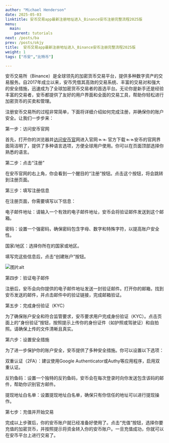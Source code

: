 ```yaml
---
author: "Michael Henderson"
date: 2025-05-03
linktitle: 安币交易app最新注册地址进入_Binance安币注册完整流程2025版
menu:
  main:
    parent: tutorials
next: /posts/ba
prev: /posts/okjy
title:  安币交易app最新注册地址进入_Binance安币注册完整流程2025版
weight: 1
tags: ["币安","比特币"]

---
```

安币交易所（Binance）是全球领先的加密货币交易平台，提供多种数字资产的交易服务。自2017年成立以来，安币凭借其高效的交易系统、丰富的交易对和强大的安全措施，迅速成为了全球加密货币交易者的首选平台。无论你是新手还是经验丰富的交易者，安币都提供了友好的用户界面和全面的交易工具，帮助你轻松进行加密货币的买卖和管理。 

注册安币交易所的过程非常简单，下面将详细介绍如何完成注册，并确保你的账户安全。让我们一步步来：

第一步：访问安币官网

首先，打开你的浏览器并[访问安币官](https://www.binance.com/join?ref=UKNXKQAK)网进入官网☜☜ 官方下载☜☜安币的官网界面简洁明了，提供了多种语言选项，方便全球用户使用。你可以在页面顶部选择你熟悉的语言。

第二步：点击“注册”

在安币官网的右上角，你会看到一个醒目的“注册”按钮。点击这个按钮，将会跳转到注册页面。

第三步：填写注册信息

在注册页面，你需要填写以下信息：

电子邮件地址：请输入一个有效的电子邮件地址，安币会将验证邮件发送到这个邮箱。

密码：设置一个强密码，确保密码包含字母、数字和特殊字符，以提高账户安全性。

国家/地区：选择你所在的国家或地区。

填写完这些信息后，点击“创建账户”按钮。

![图片alt](https://i.miji.bid/2025/05/03/1cda4589d3d3bc2eae81f5595f80428c.jpeg "币安注册")

第四步：验证电子邮件

注册后，安币会向你提供的电子邮件地址发送一封验证邮件。打开你的邮箱，找到安币发送的邮件，并点击邮件中的验证链接，完成邮箱验证。

第五步：完成身份验证（KYC）

为了确保账户安全和符合监管要求，安币要求用户完成身份验证（KYC）。点击页面上的“身份验证”按钮，按照提示上传你的身份证件（如护照或驾驶证）和自拍照。请确保上传的文件清晰且真实。

第六步：设置安全措施

为了进一步保护你的账户安全，安币提供了多种安全措施。你可以设置以下选项：

双重认证（2FA）：建议使用Google Authenticator或Authy等应用程序，启用双重认证。

反钓鱼码：设置一个独特的反钓鱼码，安币会在每次登录时向你发送包含该码的邮件，帮助你识别官方邮件。

提现地址白名单：设置提现地址白名单，确保只有你信任的地址可以进行提现操作。

第七步：充值并开始交易

完成以上步骤后，你的安币账户就已经准备好使用了。点击“充值”按钮，选择你要充值的加密货币，并按照提示将资金转入你的安币账户。一旦充值成功，你就可以在安币平台上进行交易了。